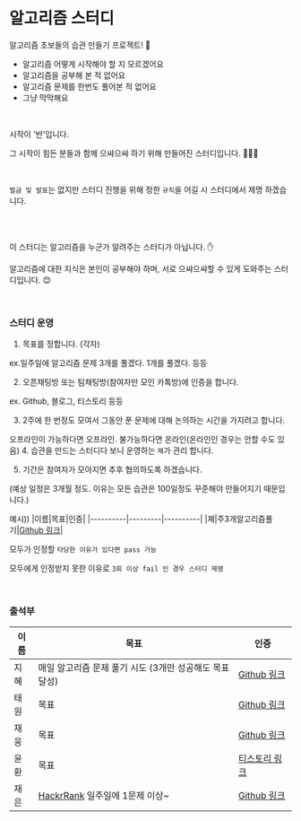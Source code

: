 # 알고리즘 스터디


알고리즘 초보들의 습관 만들기 프로젝트! 🌱


- 알고리즘 어떻게 시작해야 할 지 모르겠어요
- 알고리즘을 공부해 본 적 없어요
- 알고리즘 문제를 한번도 풀어본 적 없어요
- 그냥 막막해요


<br>

시작이 '반'입니다.

그 시작이 힘든 분들과 함께 으쌰으쌰 하기 위해 만들어진 스터디입니다. 👏👏👏

<br>


 `벌금 및 발표`는 없지만 스터디 진행을 위해 정한 `규칙`을 어길 시 스터디에서 제명 하겠습니다.

<br>
<br>

이 스터디는 알고리즘을 누군가 알려주는 스터디가 아닙니다. ✋

알고리즘에 대한 지식은 본인이 공부해야 하며, 서로 으쌰으쌰할 수 있게 도와주는 스터디입니다. 😊

<br>

### 스터디 운영

1. 목표를 정합니다. (각자)

ex.일주일에 알고리즘 문제 3개를 풀겠다. 1개를 풀겠다. 등등 

2. 오픈채팅방 또는 팀채팅방(참여자만 모인 카톡방)에 인증을 합니다.

ex. Github, 블로그, 티스토리 등등 

3. 2주에 한 번정도 모여서 그동안 푼 문제에 대해 논의하는 시간을 가지려고 합니다.
  
  오프라인이 가능하다면 오프라인. 불가능하다면 온라인(온라인인 경우는 안할 수도 있음)
4. 습관을 만드는 스터디다 보니 운영하는 `졔`가 관리 합니다. 

5. 기간은 참여자가 모아지면 추후 협의하도록 하겠습니다. 
 
 (예상 일정은 3개월 정도. 이유는 모든 습관은 100일정도 꾸준해야 만들어지기 때문입니다.)

예시))
|이름|목표|인증|
|----------|---------|----------|
|졔|주3개알고리즘풀기|[Github 링크](https://github.com/jeehge/HackerRank)|


모두가 인정할 `타당한 이유가 있다면 pass 가능`

모두에게 인정받지 못한 이유로 `3회 이상 fail 인 경우 스터디 제명`


<br>

### 출석부

|이름|목표|인증|
|----------|---------|----------|
|지혜|매일 알고리즘 문제 풀기 시도 (3개만 성공해도 목표 달성)|[Github 링크](https://github.com/jeehge/HackerRank)|
|태원|목표|[Github 링크](https://github.com/NowEatS/HackerRank/tree/main)|
|재웅|목표|[Github 링크](https://github.com/sustainable-git/Coding-Test)| 
|윤환|목표|[티스토리 링크](https://younhwan.tistory.com/)| 
|재은| [HackrRank](https://www.hackerrank.com/domains/algorithms) 일주일에 1문제 이상~|[Github 링크](https://github.com/Jae-eun/Algorithm)| 

